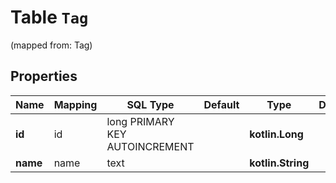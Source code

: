 
# Table `Tag` 
(mapped from: Tag)

## Properties
Name | Mapping | SQL Type | Default | Type | Description | Notes
---- | ------- | -------- | ------- | ---- | ----------- | -----
**id** | id | long PRIMARY KEY AUTOINCREMENT |  | **kotlin.Long** |  |  [optional]
**name** | name | text |  | **kotlin.String** |  |  [optional]




